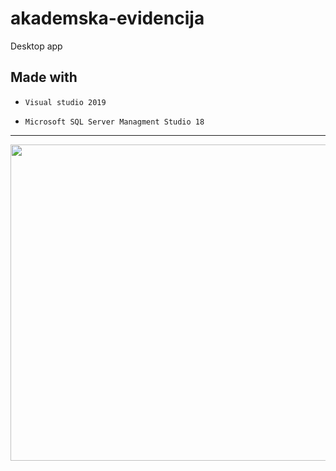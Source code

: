 # akademska-evidencija

Desktop app 


## Made with

- `Visual studio 2019`

- `Microsoft SQL Server Managment Studio 18`
------------------------------------------------------

<img src="pic1.png" height="506 " width="839">
